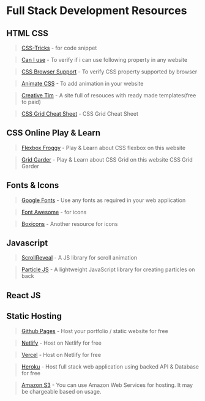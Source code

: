 # Full Stack Development Resources

## HTML CSS

> [CSS-Tricks](https://css-tricks.com/) - for code snippet

> [Can I use](https://caniuse.com/) - To verify if i can use following property in any website

> [CSS Browser Support](https://www.w3schools.com/cssref/css3_browsersupport.asp) - To verify CSS property supported by browser

> [Animate CSS](https://animate.style/) - To add animation in your website

> [Creative Tim](https://www.creative-tim.com/) - A site full of resouces with ready made templates(free to paid)

> [CSS Grid Cheat Sheet](https://grid.malven.co/) - CSS Grid Cheat Sheet

## CSS Online Play & Learn 

> [Flexbox Froggy](https://flexboxfroggy.com/) - Play & Learn about CSS flexbox on this website

> [Grid Garder](http://cssgridgarden.com/) - Play & Learn about CSS Grid on this website CSS Grid Garder

## Fonts & Icons

> [Google Fonts](https://fonts.google.com/) - Use any fonts as required in your web application

> [Font Awesome](https://fontawesome.com/v4.7.0/icons/) - for icons

> [Boxicons](https://boxicons.com/) - Another resource for icons

## Javascript

> [ScrollReveal](https://scrollrevealjs.org/) - A JS library for scroll animation

> [Particle JS](https://vincentgarreau.com/particles.js/) - A lightweight JavaScript library for creating particles on back

## React JS

## Static Hosting
> [Github Pages](https://pages.github.com/) - Host your portfolio / static website for free

> [Netlify](https://www.netlify.com/) - Host on Netlify for free

> [Vercel](https://www.vercel.com/) - Host on Netlify for free

> [Heroku](https://heroku.com) - Host full stack web application using backed API & Database for free

> [Amazon S3](https://aws.amazon.com) - You can use Amazon Web Services for hosting. It may be chargeable based on usage.